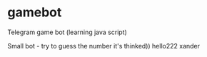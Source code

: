 # gamebot
Telegram game bot (learning java script)

Small bot  - try to guess the number it's thinked))
hello222
xander